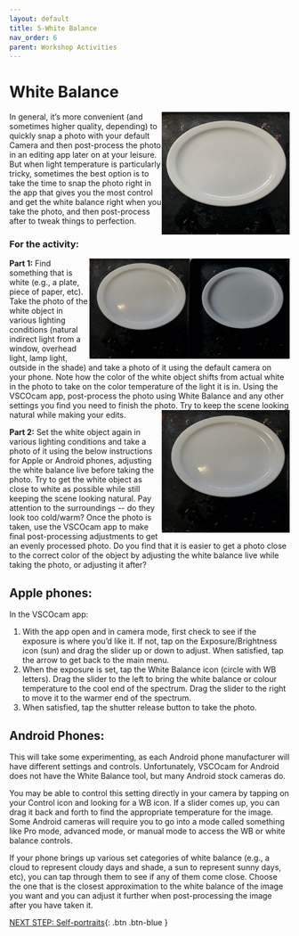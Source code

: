 ```yaml
---
layout: default
title: 5-White Balance
nav_order: 6
parent: Workshop Activities
---
```

# White Balance
<img src="images//photo-white-01.jpeg" style="float:right;width:230px;height:220px" alt=picture of a plate white balance>
In general, it’s more convenient (and sometimes higher quality, depending) to quickly snap a photo with your default Camera and then post-process the photo in an editing app later on at your leisure. But when light temperature is particularly tricky, sometimes the best option is to take the time to snap the photo right in the app that gives you the most control and get the white balance right when you take the photo, and then post-process after to tweak things to perfection.  

### For the activity:
**Part 1:** <img src="images//photo-white-02.jpeg" style="float:right;width:180px;height:180px" alt=white plate example><img src="images//photo-white-03.jpeg" style="float:right;width:180px;height:180px" alt=white plate example> Find something that is white (e.g., a plate, piece of paper, etc). Take the photo of the white object in various lighting conditions (natural indirect light from a window, overhead light, lamp light, outside in the shade) and take a photo of it using the default camera on your phone. Note how the color of the white object shifts from actual white in the photo to take on the color temperature of the light it is in. Using the VSCOcam app, post-process the photo using White Balance and any other settings you find you need to finish the photo. Try to keep the scene looking natural while making your edits.
<img src="images//photo-white-03.jpeg" style="float:right;width:230px;height:220px" alt=white plate example><br>

**Part 2:**  Set the white object again in various lighting conditions and take a photo of it using the below instructions for Apple or Android phones, adjusting the white balance live before taking the photo. Try to get the white object as close to white as possible while still keeping the scene looking natural. Pay attention to the surroundings -- do they look too cold/warm? Once the photo is taken, use the VSCOcam app to make final post-processing adjustments to get an evenly processed photo. Do you find that it is easier to get a photo close to the correct color of the object by adjusting the white balance live while taking the photo, or adjusting it after?

## Apple phones:
In the VSCOcam app:
  1. With the app open and in camera mode, first check to see if the exposure is where you’d like it. If not, tap on the Exposure/Brightness icon (sun) and drag the slider up or down to adjust. When satisfied, tap the arrow to get back to the main menu.
  2. When the exposure is set, tap the White Balance icon (circle with WB letters). Drag the slider to the left to bring the white balance or colour temperature to the cool end of the spectrum. Drag the slider to the right to move it to the warmer end of the spectrum. 
  3. When satisfied, tap the shutter release button to take the photo.

## Android Phones:
This will take some experimenting, as each Android phone manufacturer will have different settings and controls. Unfortunately, VSCOcam for Android does not have the White Balance tool, but many Android stock cameras do. 

You may be able to control this setting directly in your camera by tapping on your Control icon and looking for a WB icon. If a slider comes up, you can drag it back and forth to find the appropriate temperature for the image. Some Android cameras will require you to go into a mode called something like Pro mode, advanced mode, or manual mode to access the WB or white balance controls.

If your phone brings up various set categories of white balance (e.g., a cloud to represent cloudy days and shade, a sun to represent sunny days, etc), you can tap through them to see if any of them come close. Choose the one that is the closest approximation to the white balance of the image you want and you can adjust it further when post-processing the image after you have taken it. 

[NEXT STEP: Self-portraits](self-portraits.html){: .btn .btn-blue }
